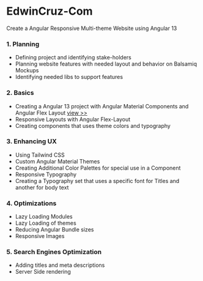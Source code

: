 # EdwinCruz-Com

Create a Angular Responsive Multi-theme Website using Angular 13

### 1. Planning

- Defining project and identifying stake-holders
- Planning website features with needed layout and behavior on Balsamiq Mockups
- Identifying needed libs to support features

### 2. Basics

- Creating a Angular 13 project with Angular Material Components and Angular Flex Layout [view >>](docs/2.md)
- Responsive Layouts with Angular Flex-Layout
- Creating components that uses theme colors and typography

### 3. Enhancing UX

- Using Tailwind CSS
- Custom Angular Material Themes
- Creating Additional Color Palettes for special use in a Component
- Responsive Typography
- Creating a Typography set that uses a specific font for Titles and another for body text

### 4. Optimizations

- Lazy Loading Modules
- Lazy Loading of themes
- Reducing Angular Bundle sizes
- Responsive Images

### 5. Search Engines Optimization

- Adding titles and meta descriptions
- Server Side rendering
